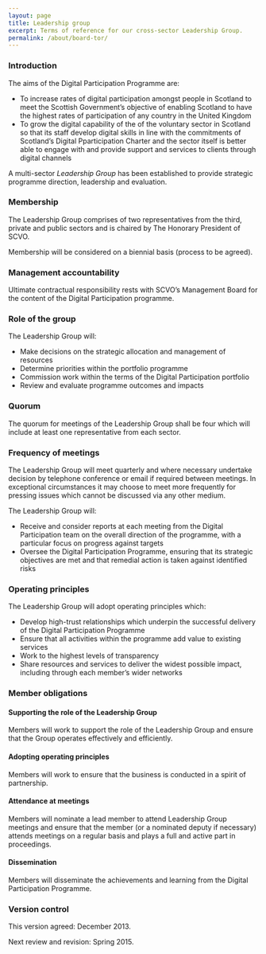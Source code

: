 ```yaml
---
layout: page
title: Leadership group
excerpt: Terms of reference for our cross-sector Leadership Group.
permalink: /about/board-tor/
---
```


### Introduction

The aims of the Digital Participation Programme are:

- To increase rates of digital participation amongst people in Scotland to meet the Scottish Government’s objective of enabling Scotland to have the highest rates of participation of any country in the United Kingdom
- To grow the digital capability of the of the voluntary sector in Scotland so that its staff develop digital skills in line with the commitments of Scotland’s Digital Pparticipation Charter and the sector itself is better able to engage with and provide support and services to clients through digital channels

A multi-sector *Leadership Group* has been established to provide strategic programme direction, leadership and evaluation.

### Membership 

The Leadership Group comprises of two representatives from the third, private and public sectors and is chaired by The Honorary President of SCVO.

Membership will be considered on a biennial basis (process to be agreed).

### Management accountability

Ultimate contractual responsibility rests with SCVO’s Management Board for the content of the Digital Participation programme.

### Role of the group

The Leadership Group will:

- Make decisions on the strategic allocation and management of resources
- Determine priorities within the portfolio programme
- Commission work within the terms of the Digital Participation portfolio
- Review and evaluate programme outcomes and impacts

### Quorum

The quorum for meetings of the Leadership Group shall be four which will include at least one representative from each sector.

### Frequency of meetings

The Leadership Group will meet quarterly and where necessary undertake decision by telephone conference or email if required between meetings. In exceptional circumstances it may choose to meet more frequently for pressing issues which cannot be discussed via any other medium.

The Leadership Group will:

- Receive and consider reports at each meeting from the Digital Participation team on the overall direction of the programme, with a particular focus on progress against targets
- Oversee the Digital Participation Programme, ensuring that its strategic objectives are met and that remedial action is taken against identified risks

### Operating principles

The Leadership Group will adopt operating principles which:

- Develop high-trust relationships which underpin the successful delivery of the Digital Participation Programme
- Ensure that all activities within the programme add value to existing services
- Work to the highest levels of transparency
- Share resources and services to deliver the widest possible impact, including through each member’s wider networks

### Member obligations

#### Supporting the role of the Leadership Group

Members will work to support the role of the Leadership Group and ensure that the Group operates effectively and efficiently.

#### Adopting operating principles

Members will work to ensure that the business is conducted in a spirit of partnership.

#### Attendance at meetings

Members will nominate a lead member to attend Leadership Group meetings and ensure that the member (or a nominated deputy if necessary) attends meetings on a regular basis and plays a full and active part in proceedings.

#### Dissemination

Members will disseminate the achievements and learning from the Digital Participation Programme.

### Version control

This version agreed: December 2013.

Next review and revision: Spring 2015.